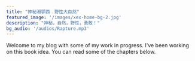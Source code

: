 ```yaml
---
title: "神秘湘鄂西﹒野性大自然"
featured_image: '/images/xex-home-bg-2.jpg'
description: "神秘，自然，野性，勇敢！"
bg_audio: '/audios/Rapture.mp3'
---
```

Welcome to my blog with some of my work in progress. I've been working on this book idea. You can read some of the chapters below.

